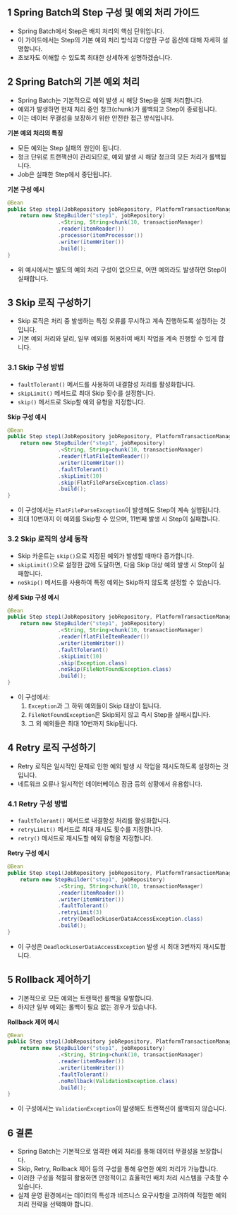 ##  1 Spring Batch의 Step 구성 및 예외 처리 가이드

- Spring Batch에서 Step은 배치 처리의 핵심 단위입니다.
- 이 가이드에서는 Step의 기본 예외 처리 방식과 다양한 구성 옵션에 대해 자세히 설명합니다.
- 초보자도 이해할 수 있도록 최대한 상세하게 설명하겠습니다.



##  2 Spring Batch의 기본 예외 처리

- Spring Batch는 기본적으로 예외 발생 시 해당 Step을 실패 처리합니다.
- 예외가 발생하면 현재 처리 중인 청크(chunk)가 롤백되고 Step이 종료됩니다.
- 이는 데이터 무결성을 보장하기 위한 안전한 접근 방식입니다.

**기본 예외 처리의 특징**
- 모든 예외는 Step 실패의 원인이 됩니다.
- 청크 단위로 트랜잭션이 관리되므로, 예외 발생 시 해당 청크의 모든 처리가 롤백됩니다.
- Job은 실패한 Step에서 중단됩니다.

**기본 구성 예시**
```java
@Bean
public Step step1(JobRepository jobRepository, PlatformTransactionManager transactionManager) {
    return new StepBuilder("step1", jobRepository)
                .<String, String>chunk(10, transactionManager)
                .reader(itemReader())
                .processor(itemProcessor())
                .writer(itemWriter())
                .build();
}
```

- 위 예시에서는 별도의 예외 처리 구성이 없으므로, 어떤 예외라도 발생하면 Step이 실패합니다.



##  3 Skip 로직 구성하기

- Skip 로직은 처리 중 발생하는 특정 오류를 무시하고 계속 진행하도록 설정하는 것입니다.
- 기본 예외 처리와 달리, 일부 예외를 허용하여 배치 작업을 계속 진행할 수 있게 합니다.



###  3.1 Skip 구성 방법

- `faultTolerant()` 메서드를 사용하여 내결함성 처리를 활성화합니다.
- `skipLimit()` 메서드로 최대 Skip 횟수를 설정합니다.
- `skip()` 메서드로 Skip할 예외 유형을 지정합니다.

**Skip 구성 예시**
```java
@Bean
public Step step1(JobRepository jobRepository, PlatformTransactionManager transactionManager) {
    return new StepBuilder("step1", jobRepository)
                .<String, String>chunk(10, transactionManager)
                .reader(flatFileItemReader())
                .writer(itemWriter())
                .faultTolerant()
                .skipLimit(10)
                .skip(FlatFileParseException.class)
                .build();
}
```

- 이 구성에서는 `FlatFileParseException`이 발생해도 Step이 계속 실행됩니다.
- 최대 10번까지 이 예외를 Skip할 수 있으며, 11번째 발생 시 Step이 실패합니다.



###  3.2 Skip 로직의 상세 동작

- Skip 카운트는 `skip()`으로 지정된 예외가 발생할 때마다 증가합니다.
- `skipLimit()`으로 설정한 값에 도달하면, 다음 Skip 대상 예외 발생 시 Step이 실패합니다.
- `noSkip()` 메서드를 사용하여 특정 예외는 Skip하지 않도록 설정할 수 있습니다.

**상세 Skip 구성 예시**
```java
@Bean
public Step step1(JobRepository jobRepository, PlatformTransactionManager transactionManager) {
    return new StepBuilder("step1", jobRepository)
                .<String, String>chunk(10, transactionManager)
                .reader(flatFileItemReader())
                .writer(itemWriter())
                .faultTolerant()
                .skipLimit(10)
                .skip(Exception.class)
                .noSkip(FileNotFoundException.class)
                .build();
}
```

- 이 구성에서:
  1. `Exception`과 그 하위 예외들이 Skip 대상이 됩니다.
  2. `FileNotFoundException`은 Skip되지 않고 즉시 Step을 실패시킵니다.
  3. 그 외 예외들은 최대 10번까지 Skip됩니다.



##  4 Retry 로직 구성하기

- Retry 로직은 일시적인 문제로 인한 예외 발생 시 작업을 재시도하도록 설정하는 것입니다.
- 네트워크 오류나 일시적인 데이터베이스 잠금 등의 상황에서 유용합니다.



###  4.1 Retry 구성 방법

- `faultTolerant()` 메서드로 내결함성 처리를 활성화합니다.
- `retryLimit()` 메서드로 최대 재시도 횟수를 지정합니다.
- `retry()` 메서드로 재시도할 예외 유형을 지정합니다.

**Retry 구성 예시**
```java
@Bean
public Step step1(JobRepository jobRepository, PlatformTransactionManager transactionManager) {
    return new StepBuilder("step1", jobRepository)
                .<String, String>chunk(10, transactionManager)
                .reader(itemReader())
                .writer(itemWriter())
                .faultTolerant()
                .retryLimit(3)
                .retry(DeadlockLoserDataAccessException.class)
                .build();
}
```

- 이 구성은 `DeadlockLoserDataAccessException` 발생 시 최대 3번까지 재시도합니다.



##  5 Rollback 제어하기

- 기본적으로 모든 예외는 트랜잭션 롤백을 유발합니다.
- 하지만 일부 예외는 롤백이 필요 없는 경우가 있습니다.

**Rollback 제어 예시**
```java
@Bean
public Step step1(JobRepository jobRepository, PlatformTransactionManager transactionManager) {
    return new StepBuilder("step1", jobRepository)
                .<String, String>chunk(10, transactionManager)
                .reader(itemReader())
                .writer(itemWriter())
                .faultTolerant()
                .noRollback(ValidationException.class)
                .build();
}
```

- 이 구성에서는 `ValidationException`이 발생해도 트랜잭션이 롤백되지 않습니다.



##  6 결론

- Spring Batch는 기본적으로 엄격한 예외 처리를 통해 데이터 무결성을 보장합니다.
- Skip, Retry, Rollback 제어 등의 구성을 통해 유연한 예외 처리가 가능합니다.
- 이러한 구성을 적절히 활용하면 안정적이고 효율적인 배치 처리 시스템을 구축할 수 있습니다.
- 실제 운영 환경에서는 데이터의 특성과 비즈니스 요구사항을 고려하여 적절한 예외 처리 전략을 선택해야 합니다.